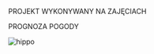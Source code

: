  PROJEKT WYKONYWANY NA ZAJĘCIACH 
 
PROGNOZA POGODY 

![hippo](https://media3.giphy.com/media/aUovxH8Vf9qDu/giphy.gif)
